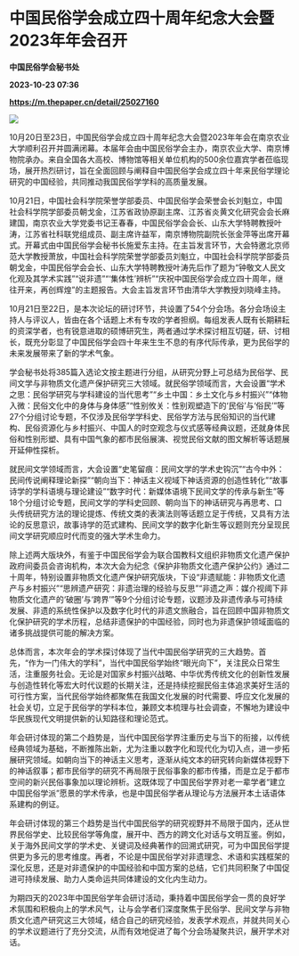 # 中国民俗学会成立四十周年纪念大会暨2023年年会召开
**中国民俗学会秘书处**

**2023-10-23 07:36**

**https://m.thepaper.cn/detail/25027160**

![](https://imagecloud.thepaper.cn/thepaper/image/275/240/350.jpg)

10月20日至23日，中国民俗学会成立四十周年纪念大会暨2023年年会在南京农业大学顺利召开并圆满闭幕。本届年会由中国民俗学会主办，南京农业大学、南京博物院承办。来自全国各大高校、博物馆等相关单位机构的500余位嘉宾学者莅临现场，展开热烈研讨，旨在全面回顾与阐释自中国民俗学会成立四十年来民俗学理论研究的中国经验，共同推动我国民俗学学科的高质量发展。

10月21日，中国社会科学院荣誉学部委员、中国民俗学会荣誉会长刘魁立，中国社会科学院学部委员朝戈金，江苏省政协原副主席、江苏省炎黄文化研究会会长麻建国，南京农业大学党委书记王春春，中国民俗学会会长、山东大学特聘教授叶涛，江苏省社科联党组成员、副主席许益军，南京博物院副院长张金萍等出席开幕式。开幕式由中国民俗学会秘书长施爱东主持。在主旨发言环节，大会特邀北京师范大学教授萧放，中国社会科学院荣誉学部委员刘魁立，中国社会科学院学部委员朝戈金，中国民俗学会会长、山东大学特聘教授叶涛先后作了题为“钟敬文人民文化观及其学术实践”“说非遗”“‘集体性’辨析”“庆祝中国民俗学会成立四十周年，继往开来，再创辉煌”的主题报告。大会主旨发言环节由清华大学教授刘晓峰主持。

10月21日至22日，是本次论坛的研讨环节，共设置了54个分会场。各分会场设主持人与评议人，皆由在各个话题上术有专攻的学者担纲。每组发表人既有长期耕耘的资深学者，也有锐意进取的硕博研究生，两者通过学术探讨相互切磋，研、讨相长，既充分彰显了中国民俗学会四十年来生生不息的有序代际传承，更为民俗学的未来发展带来了新的学术气象。

学会秘书处将385篇入选论文按主题进行分组，从研究分野上可总结为民俗学、民间文学与非物质文化遗产保护研究三大领域。就民俗学领域而言，大会设置“学术之思：民俗学研究与学科建设的当代思考”“乡土中国：乡土文化与乡村振兴”“体物入微：民俗文化中的身体与身体感”“性别攸关：性别观塑造下的‘民俗’与‘俗民’”等27个分组讨论专题，不仅涉及民俗学学科史、民俗学方法与民俗知识的当代建构、民俗资源化与乡村振兴、中国人的时空观念与仪式感等经典议题，还就身体民俗和性别形塑、具有中国气象的都市民俗展演、视觉民俗文献的图文解析等话题展开延伸性探析。

就民间文学领域而言，大会设置“史笔留痕：民间文学的学术史钩沉”“古今中外：民间传说阐释理论新探”“朝向当下：神话主义视域下神话资源的创造性转化”“故事诗学的学科语境与理论建设”“数字时代：新媒体语境下民间文学的传承与新生”等18个分组讨论专题，民间文学的学科史回顾、朝向当下的神话研究与再思考、口头传统研究方法的理论提炼、传统文类的表演法则等话题立足于传统，又具有方法论的反思意识，故事诗学的范式建构、民间文学的数字化新生等议题则充分呈现民间文学研究顺应时代而变的强大学术生命力。

除上述两大版块外，有鉴于中国民俗学会为联合国教科文组织非物质文化遗产保护政府间委员会咨询机构，本次大会为纪念《保护非物质文化遗产保护公约》通过二十周年，特别设置非物质文化遗产保护研究版块，下设“非遗赋能：非物质文化遗产与乡村振兴”“思辨遗产研究：非遗治理的经验与反思”“非遗之声：媒介视阈下非物质文化遗产的‘破圈’与‘跨界’”等9个分组讨论专题，议题涉及非遗传承与可持续发展、非遗的系统性保护以及数字化时代的非遗文旅融合，旨在回顾中国非物质文化保护研究的学术历程，总结非遗保护的中国经验，同时也为非遗保护领域面临的诸多挑战提供可能的解决方案。

总体而言，本次年会的学术探讨体现了当代中国民俗学研究的三大趋势。首先，“作为一门伟大的学科”，当代中国民俗学始终“眼光向下”，关注民众日常生活，注重服务社会。无论是对国家乡村振兴战略、中华优秀传统文化的创新性发展与创造性转化等宏大时代议题的长期关注，还是持续挖掘民俗主体追求美好生活的可行性方案，当代民俗学始终都聚焦在我国文化发展的时代需要、呼应文化发展的社会关切，立足于民俗学的学科本位，兼顾文本梳理与社会调查，不懈地为建设中华民族现代文明提供新的认知路径和理论范式。

年会研讨体现的第二个趋势是，当代中国民俗学界注重历史与当下的衔接，以传统经典领域为基础，不断推陈出新，尤为注重以数字化和现代化为切入点，进一步拓展研究领域。如朝向当下的神话主义思考，逐渐从纯文本的研究转向新媒体视野下的神话叙事；都市民俗学的研究不再局限于民俗事象的都市传播，而是立足于都市空间的新兴民俗事象加以理论辨析。这既体现了中国民俗学界对老一辈学者“建立中国民俗学派”愿景的学术传承，也是中国民俗学者从理论与方法展开本土话语体系建构的例证。

年会研讨体现的第三个趋势是当代中国民俗学的研究视野并不局限于国内，还从世界民俗学史、比较民俗学等角度，展开中、西方的跨文化对话与文明互鉴。例如，关于海外民间文学的学术史、关键词及经典著作的回溯式研究，可为中国民俗学提供更为多元的思考维度。再者，不论是中国民俗学对非遗理念、术语和实践框架的深化反思，还是对非遗保护的中国经验和中国方案的总结，它们共同积聚了中国促进可持续发展、助力人类命运共同体建设的文化内生动力。

为期四天的2023年中国民俗学年会研讨活动，秉持着中国民俗学会一贯的良好学术氛围和积极向上的学术风气，让与会学者们深度聚焦于民俗学、民间文学与非物质文化遗产研究这三大领域，结合自己的研究经验，发表学术观点，并就共同关心的学术议题进行了充分交流，从而有效地促进了每个分会场凝聚共识，展开学术对话。